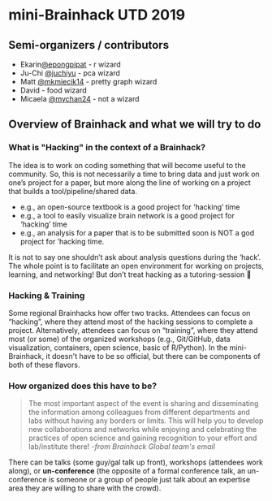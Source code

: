# mini-Brainhack UTD 2019

## Semi-organizers / contributors
* Ekarin[@epongpipat](https://github.com/epongpipat) - r wizard
* Ju-Chi [@juchiyu](https://github.com/juchiyu) - pca wizard
* Matt [@mkmiecik14](https://github.com/mkmiecik14) - pretty graph wizard 
* David - food wizard
* Micaela [@mychan24](https://github.com/mychan24) - not a wizard

## Overview of Brainhack and what we will try to do

### What is "Hacking" in the context of a Brainhack?
The idea is to work on coding something that will become useful to the community. So, this is not necessarily a time to bring data and just work on one’s project for a paper, but more along the line of working on a project that builds a tool/pipeline/shared data.

* e.g., an open-source textbook is a good project for ‘hacking’ time
* e.g., a tool to easily visualize brain network is a good project for ‘hacking’ time
* e.g., an analysis for a paper that is to be submitted soon is NOT a god project for ’hacking time.

It is not to say one shouldn’t ask about analysis questions during the ‘hack’. The whole point is to facilitate an open environment for working on projects, learning, and networking! But don’t treat hacking as a tutoring-session :slightly_smiling_face:

### Hacking & Training
Some regional Brainhacks how offer two tracks. Attendees can focus on “hacking”, where they attend most of the hacking sessions to complete a project. Alternatively, attendees can focus on “training”, where they attend most (or some) of the organized workshops (e.g., Git/GitHub, data visualization, containers, open science, basic of R/Python). In the mini-Brainhack, it doesn't have to be so official, but there can be components of both of these flavors. 

### How organized does this have to be? 
>The most important aspect of the event is sharing and disseminating the information among colleagues from different departments and labs without having any borders or limits. This will help you to develop new collaborations and networks while enjoying and celebrating the practices of open science and gaining recognition to your effort and lab/institute there! *-from Brainhack Global team's email*

There can be talks (some guy/gal talk up  front), workshops (attendees work along), or **un-conference** (the opposite of a formal conference talk, an un-conference is someone or a group of people just talk about an expertise area they are willing to share with the crowd).
